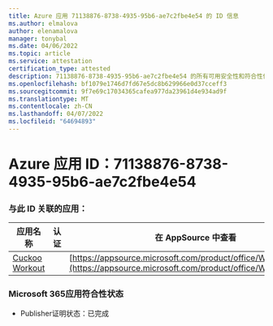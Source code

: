 ```yaml
---
title: Azure 应用 71138876-8738-4935-95b6-ae7c2fbe4e54 的 ID 信息
ms.author: elmalova
author: elenamalova
manager: tonybal
ms.date: 04/06/2022
ms.topic: article
ms.service: attestation
certification_type: attested
description: 71138876-8738-4935-95b6-ae7c2fbe4e54 的所有可用安全性和符合性信息信息。
ms.openlocfilehash: bf1079e1746d7fd67e5dc8b629966e0d37cceff3
ms.sourcegitcommit: 9f7e69c17034365cafea977da23961d4e934ad9f
ms.translationtype: MT
ms.contentlocale: zh-CN
ms.lasthandoff: 04/07/2022
ms.locfileid: "64694893"
---
```

# <a name="azure-app-id-71138876-8738-4935-95b6-ae7c2fbe4e54"></a>Azure 应用 ID：71138876-8738-4935-95b6-ae7c2fbe4e54


### <a name="apps-associated-with-this-id"></a>与此 ID 关联的应用：
| **应用名称** | **认证** | **在 AppSource 中查看** |
|--------------|---------------|-----------------------|
| [Cuckoo Workout](../forward/WA200002750.md) |  | [https://appsource.microsoft.com/product/office/WA200002750](https://appsource.microsoft.com/product/office/WA200002750) |

### <a name="microsoft-365-app-compliance-status"></a>Microsoft 365应用符合性状态
- Publisher证明状态：已完成
